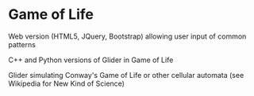 Game of Life 
================
Web version (HTML5, JQuery, Bootstrap) allowing user input of common patterns

C++ and Python versions of Glider in Game of Life

Glider simulating Conway's Game of Life or other cellular automata (see Wikipedia for New Kind of Science)